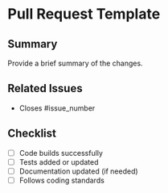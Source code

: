 # Pull Request Template

## Summary
Provide a brief summary of the changes.

## Related Issues
- Closes #issue_number

## Checklist
- [ ] Code builds successfully
- [ ] Tests added or updated
- [ ] Documentation updated (if needed)
- [ ] Follows coding standards
